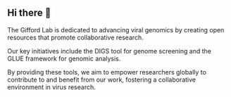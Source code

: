 ## Hi there 👋

The Gifford Lab is dedicated to advancing viral genomics by creating open resources that promote collaborative research.

Our key initiatives include the DIGS tool for genome screening and the GLUE framework for genomic analysis.

By providing these tools, we aim to empower researchers globally to contribute to and benefit from our work, fostering a collaborative environment in virus research.
